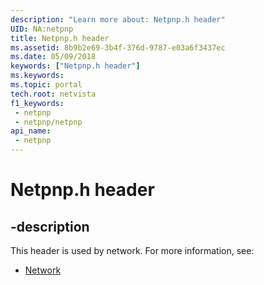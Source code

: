 ```yaml
---
description: "Learn more about: Netpnp.h header"
UID: NA:netpnp
title: Netpnp.h header
ms.assetid: 8b9b2e69-3b4f-376d-9787-e03a6f3437ec
ms.date: 05/09/2018
keywords: ["Netpnp.h header"]
ms.keywords: 
ms.topic: portal
tech.root: netvista
f1_keywords:
 - netpnp
 - netpnp/netpnp
api_name:
 - netpnp
---
```


# Netpnp.h header


## -description

This header is used by network. For more information, see:

- [Network](../_netvista/index.md)

